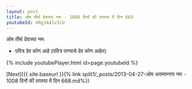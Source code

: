 ```yaml
---
layout: post
title: ओम तीर्थ देवाच्या नमः - 1008 दिनों की तपस्या में दिन 669
youtubeId: 6RgJA41v3cU
---
```

 
 
 ओम तीर्थ देवाच्या नमः  
 
 -  पवित्र देव कोण आहे (पवित्र पाण्याचे देव कोण आहेत) 
 
  
 
  
 
 
 
 
 
 


{% include youtubePlayer.html id=page.youtubeId %}
 
[Next]({{ site.baseurl }}{% link  split1/_posts/2013-04-27-ओम असमाम्नाय नमः - 1008 दिनों की तपस्या में दिन 668.md%})
 
